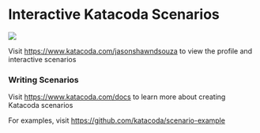 # Interactive Katacoda Scenarios

[![](http://shields.katacoda.com/katacoda/jasonshawndsouza/count.svg)](https://www.katacoda.com/jasonshawndsouza "Get your profile on Katacoda.com")

Visit https://www.katacoda.com/jasonshawndsouza to view the profile and interactive scenarios

### Writing Scenarios
Visit https://www.katacoda.com/docs to learn more about creating Katacoda scenarios

For examples, visit https://github.com/katacoda/scenario-example
